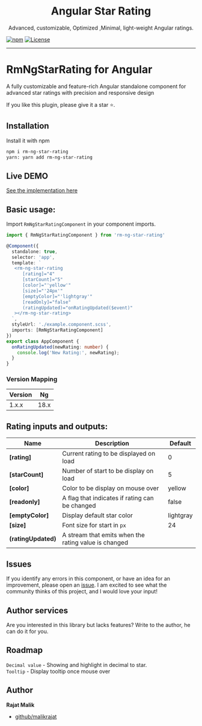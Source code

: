 <p align="center">
  <h1 align="center">Angular Star Rating</h1>
  <p align="center">Advanced, customizable, Optimized ,Minimal, light-weight Angular ratings.</p>
</p>

[![npm](https://img.shields.io/npm/v/ngx-bar-rating.svg)](https://www.npmjs.com/package/rm-ng-star-rating)
[![License](https://img.shields.io/badge/license-MIT-blue.svg)](https://github.com/malikrajat/rm-ng-star-rating)

___

# RmNgStarRating for Angular

A fully customizable and feature-rich Angular standalone component for advanced star ratings with precision and responsive design

If you like this plugin, please give it a star ⭐.

<a name="installation"/>

## Installation

Install it with npm

```bash
npm i rm-ng-star-rating
yarn: yarn add rm-ng-star-rating
```


## Live DEMO

[See the implementation here](https://stackblitz.com/edit/stackblitz-starters-terqbx)


<a name="usage"/>

## Basic usage:

Import  `RmNgStarRatingComponent` in your component imports.

```ts
import { RmNgStarRatingComponent } from 'rm-ng-star-rating'

@Component({
  standalone: true,
  selector: 'app',
  template: `
   <rm-ng-star-rating
      [rating]="4"
      [starCount]="5"
      [color]="'yellow'"
      [size]="'24px'"
      [emptyColor]="'lightgray'"
      [readOnly]="false"
      (ratingUpdated)="onRatingUpdated($event)"
   ></rm-ng-star-rating>
  `,
  styleUrl: './example.component.scss',
  imports: [RmNgStarRatingComponent]
})
export class AppComponent {
  onRatingUpdated(newRating: number) {
    console.log('New Rating:', newRating);
  }
}

```
<a name="versuion"/>

### Version Mapping

| Version | Ng   |
|---------|------|
| 1.x.x   | 18.x |

<a name="options"/>

## Rating inputs and outputs:

| Name                | Description                                                          | Default    |
|---------------------|----------------------------------------------------------------------|------------|
| **[rating]**        | Current rating to be displayed on load                               | 0          |
| **[starCount]**     | Number of start to be display on load                                | 5          |
| **[color]**         | Color to be display on mouse over                                    | yellow     |
| **[readonly]**      | A flag that indicates if rating can be changed                       | false      |
| **[emptyColor]**    | Display default star color                                           | lightgray  |
| **[size]**          | Font size for start in `px`                                          | 24         |
| **(ratingUpdated)** | A stream that emits when the rating value is changed                 |            |



<a name="issues"/>

## Issues

If you identify any errors in this component, or have an idea for an improvement, please open
an [issue](https://github.com/malikrajat/rm-ng-star-rating/issues). I am excited to see what the community thinks of this
project, and I would love your input!

<a name="Author Services"/>

## Author services

Are you interested in this library but lacks features? Write to the author, he can do it for you.

<a name="Roadmap"/>

## Roadmap

`Decimal value` - Showing and highlight in decimal to star. <br/>
`Tooltip` - Display tooltip once mouse over  

<a name="author"/>

## Author

**Rajat Malik**

- [github/malikrajat](https://github.com/malikrajat)


